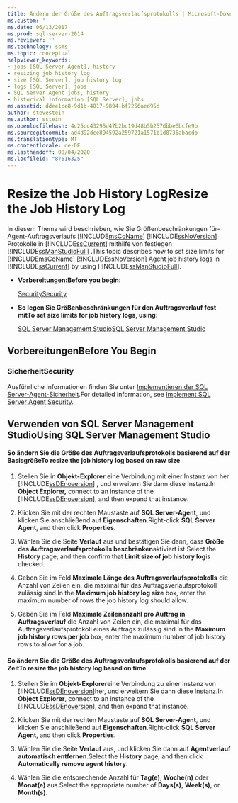 ```yaml
---
title: Ändern der Größe des Auftragsverlaufsprotokolls | Microsoft-Dokumentation
ms.custom: ''
ms.date: 06/13/2017
ms.prod: sql-server-2014
ms.reviewer: ''
ms.technology: ssms
ms.topic: conceptual
helpviewer_keywords:
- jobs [SQL Server Agent], history
- resizing job history log
- size [SQL Server], job history log
- logs [SQL Server], jobs
- SQL Server Agent jobs, history
- historical information [SQL Server], jobs
ms.assetid: ddee1ce8-9d1b-4017-9894-bf7256aed95d
author: stevestein
ms.author: sstein
ms.openlocfilehash: 4c25cc43295d47b2bc19d48b5b257dbbe6bcfe9b
ms.sourcegitcommit: ad4d92dce894592a259721a1571b1d8736abacdb
ms.translationtype: MT
ms.contentlocale: de-DE
ms.lasthandoff: 08/04/2020
ms.locfileid: "87616325"
---
```

# <a name="resize-the-job-history-log"></a><span data-ttu-id="2f4ec-102">Resize the Job History Log</span><span class="sxs-lookup"><span data-stu-id="2f4ec-102">Resize the Job History Log</span></span>
  <span data-ttu-id="2f4ec-103">In diesem Thema wird beschrieben, wie Sie Größenbeschränkungen für-Agent-Auftragsverlaufs [!INCLUDE[msCoName](../../includes/msconame-md.md)] [!INCLUDE[ssNoVersion](../../includes/ssnoversion-md.md)] Protokolle in [!INCLUDE[ssCurrent](../../includes/sscurrent-md.md)] mithilfe von festlegen [!INCLUDE[ssManStudioFull](../../includes/ssmanstudiofull-md.md)] .</span><span class="sxs-lookup"><span data-stu-id="2f4ec-103">This topic describes how to set size limits for [!INCLUDE[msCoName](../../includes/msconame-md.md)] [!INCLUDE[ssNoVersion](../../includes/ssnoversion-md.md)] Agent job history logs in [!INCLUDE[ssCurrent](../../includes/sscurrent-md.md)] by using [!INCLUDE[ssManStudioFull](../../includes/ssmanstudiofull-md.md)].</span></span>  
  
-   <span data-ttu-id="2f4ec-104">**Vorbereitungen:**</span><span class="sxs-lookup"><span data-stu-id="2f4ec-104">**Before you begin:**</span></span>  
  
     [<span data-ttu-id="2f4ec-105">Security</span><span class="sxs-lookup"><span data-stu-id="2f4ec-105">Security</span></span>](#Security)  
  
-   <span data-ttu-id="2f4ec-106">**So legen Sie Größenbeschränkungen für den Auftragsverlauf fest mit**</span><span class="sxs-lookup"><span data-stu-id="2f4ec-106">**To set size limits for job history logs, using:**</span></span>  
  
     [<span data-ttu-id="2f4ec-107">SQL Server Management Studio</span><span class="sxs-lookup"><span data-stu-id="2f4ec-107">SQL Server Management Studio</span></span>](#SSMS)  
  
##  <a name="before-you-begin"></a><a name="BeforeYouBegin"></a> <span data-ttu-id="2f4ec-108">Vorbereitungen</span><span class="sxs-lookup"><span data-stu-id="2f4ec-108">Before You Begin</span></span>  
  
###  <a name="security"></a><a name="Security"></a> <span data-ttu-id="2f4ec-109">Sicherheit</span><span class="sxs-lookup"><span data-stu-id="2f4ec-109">Security</span></span>  
 <span data-ttu-id="2f4ec-110">Ausführliche Informationen finden Sie unter [Implementieren der SQL Server-Agent-Sicherheit](implement-sql-server-agent-security.md).</span><span class="sxs-lookup"><span data-stu-id="2f4ec-110">For detailed information, see [Implement SQL Server Agent Security](implement-sql-server-agent-security.md).</span></span>  
  
##  <a name="using-sql-server-management-studio"></a><a name="SSMS"></a> <span data-ttu-id="2f4ec-111">Verwenden von SQL Server Management Studio</span><span class="sxs-lookup"><span data-stu-id="2f4ec-111">Using SQL Server Management Studio</span></span>  
  
#### <a name="to-resize-the-job-history-log-based-on-raw-size"></a><span data-ttu-id="2f4ec-112">So ändern Sie die Größe des Auftragsverlaufsprotokolls basierend auf der Basisgröße</span><span class="sxs-lookup"><span data-stu-id="2f4ec-112">To resize the job history log based on raw size</span></span>  
  
1.  <span data-ttu-id="2f4ec-113">Stellen Sie in **Objekt-Explorer** eine Verbindung mit einer Instanz von her [!INCLUDE[ssDEnoversion](../../includes/ssdenoversion-md.md)] , und erweitern Sie dann diese Instanz.</span><span class="sxs-lookup"><span data-stu-id="2f4ec-113">In **Object Explorer,** connect to an instance of the [!INCLUDE[ssDEnoversion](../../includes/ssdenoversion-md.md)], and then expand that instance.</span></span>  
  
2.  <span data-ttu-id="2f4ec-114">Klicken Sie mit der rechten Maustaste auf **SQL Server-Agent**, und klicken Sie anschließend auf **Eigenschaften**.</span><span class="sxs-lookup"><span data-stu-id="2f4ec-114">Right-click **SQL Server Agent**, and then click **Properties**.</span></span>  
  
3.  <span data-ttu-id="2f4ec-115">Wählen Sie die Seite **Verlauf** aus und bestätigen Sie dann, dass **Größe des Auftragsverlaufsprotokolls beschränken**aktiviert ist.</span><span class="sxs-lookup"><span data-stu-id="2f4ec-115">Select the **History** page, and then confirm that **Limit size of job history log**is checked.</span></span>  
  
4.  <span data-ttu-id="2f4ec-116">Geben Sie im Feld **Maximale Länge des Auftragsverlaufsprotokolls** die Anzahl von Zeilen ein, die maximal für das Auftragsverlaufsprotokoll zulässig sind.</span><span class="sxs-lookup"><span data-stu-id="2f4ec-116">In the **Maximum job history log size** box, enter the maximum number of rows the job history log should allow.</span></span>  
  
5.  <span data-ttu-id="2f4ec-117">Geben Sie im Feld **Maximale Zeilenanzahl pro Auftrag in Auftragsverlauf** die Anzahl von Zeilen ein, die maximal für das Auftragsverlaufsprotokoll eines Auftrags zulässig sind.</span><span class="sxs-lookup"><span data-stu-id="2f4ec-117">In the **Maximum job history rows per job** box, enter the maximum number of job history rows to allow for a job.</span></span>  
  
#### <a name="to-resize-the-job-history-log-based-on-time"></a><span data-ttu-id="2f4ec-118">So ändern Sie die Größe des Auftragsverlaufsprotokolls basierend auf der Zeit</span><span class="sxs-lookup"><span data-stu-id="2f4ec-118">To resize the job history log based on time</span></span>  
  
1.  <span data-ttu-id="2f4ec-119">Stellen Sie im **Objekt-Explorer**eine Verbindung zu einer Instanz von [!INCLUDE[ssDEnoversion](../../includes/ssdenoversion-md.md)]her, und erweitern Sie dann diese Instanz.</span><span class="sxs-lookup"><span data-stu-id="2f4ec-119">In **Object Explorer**, connect to an instance of the [!INCLUDE[ssDEnoversion](../../includes/ssdenoversion-md.md)], and then expand that instance.</span></span>  
  
2.  <span data-ttu-id="2f4ec-120">Klicken Sie mit der rechten Maustaste auf **SQL Server-Agent**, und klicken Sie anschließend auf **Eigenschaften**.</span><span class="sxs-lookup"><span data-stu-id="2f4ec-120">Right-click **SQL Server Agent**, and then click **Properties**.</span></span>  
  
3.  <span data-ttu-id="2f4ec-121">Wählen Sie die Seite **Verlauf** aus, und klicken Sie dann auf **Agentverlauf automatisch entfernen**.</span><span class="sxs-lookup"><span data-stu-id="2f4ec-121">Select the **History** page, and then click **Automatically remove agent history**.</span></span>  
  
4.  <span data-ttu-id="2f4ec-122">Wählen Sie die entsprechende Anzahl für **Tag(e)**, **Woche(n)** oder **Monat(e)** aus.</span><span class="sxs-lookup"><span data-stu-id="2f4ec-122">Select the appropriate number of **Days(s)**, **Week(s)**, or **Month(s)**.</span></span>  
  
  
